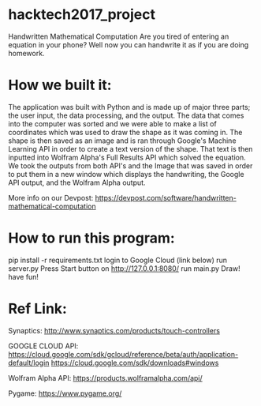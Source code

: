 # hacktech2017_project
Handwritten Mathematical Computation
Are you tired of entering an equation in your phone? Well now you can handwrite it as if you are doing homework.

# How we built it:
The application was built with Python and is made up of major three parts; the user input, the data processing, and the output. The data that comes into the computer was sorted and we were able to make a list of coordinates which was used to draw the shape as it was coming in. The shape is then saved as an image and is ran through Google's Machine Learning API in order to create a text version of the shape. That text is then inputted into Wolfram Alpha's Full Results API which solved the equation. We took the outputs from both API's and the Image that was saved in order to put them in a new window which displays the handwriting, the Google API output, and the Wolfram Alpha output.

More info on our Devpost:
https://devpost.com/software/handwritten-mathematical-computation

# How to run this program:
pip install -r requirements.txt
login to Google Cloud (link below)
run server.py
Press Start button on http://127.0.0.1:8080/
run main.py
Draw!
have fun!

# Ref Link:
Synaptics:
http://www.synaptics.com/products/touch-controllers

GOOGLE CLOUD API:
https://cloud.google.com/sdk/gcloud/reference/beta/auth/application-default/login
https://cloud.google.com/sdk/downloads#windows

Wolfram Alpha API:
https://products.wolframalpha.com/api/

Pygame:
https://www.pygame.org/
